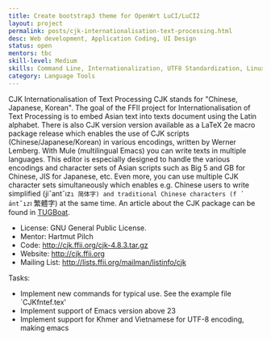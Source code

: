 ```yaml
---
title: Create bootstrap3 theme for OpenWrt LuCI/LuCI2
layout: project
permalink: posts/cjk-internationalisation-text-processing.html
desc: Web development, Application Coding, UI Design
status: open
mentors: tbc
skill-level: Medium
skills: Command Line, Internationalization, UTF8 Standardization, Linux, Latex
category: Language Tools
---
```


CJK Internationalisation of Text Processing
CJK stands for "Chinese, Japanese, Korean". The goal of the FFII project for Internationalisation of Text Processing is to embed Asian text into texts document using the Latin alphabet. There is also CJK version version available as a LaTeX 2e macro package release which enables the use of CJK scripts (Chinese/Japanese/Korean) in various encodings, written by Werner Lemberg. With Mule (multilingual Emacs) you can write texts in multiple languages. This editor is especially designed to handle the various encodings and character sets of Asian scripts such as Big 5 and GB for Chinese, JIS for Japanese, etc. Even more, you can use multiple CJK character sets simultaneously which enables e.g. Chinese users to write simplified (jiˇantˇız`ı 简体字) and traditional Chinese characters (f ́antˇız`ı 繁體字) at the same time. An article about the CJK package can be found in [TUGBoat](http://tug.org/TUGboat/Articles/tb18-3/cjkintro600.pdf).
* License: GNU General Public License.
* Mentor: Hartmut Pilch
* Code: http://cjk.ffii.org/cjk-4.8.3.tar.gz
* Website: http://cjk.ffii.org
* Mailing List: http://lists.ffii.org/mailman/listinfo/cjk

Tasks:
* Implement new commands for typical use. See the example file `CJKfntef.tex'  
* Implement support of Emacs version above 23  
* Implement support for Khmer and Vietnamese for UTF-8 encoding, making emacs
